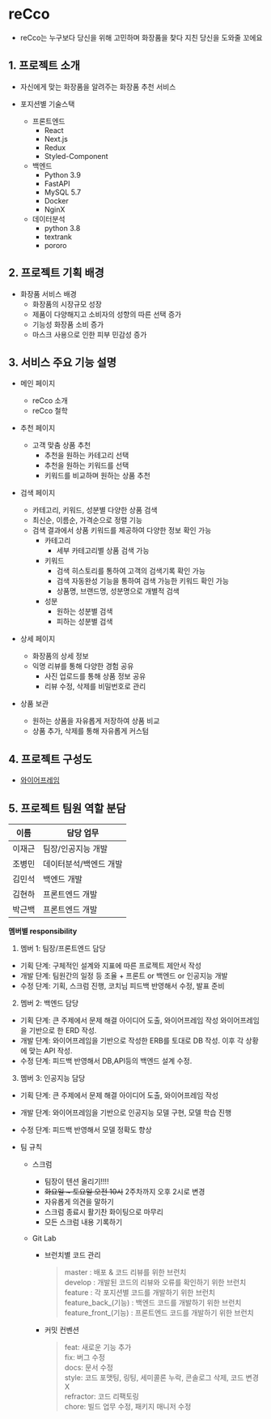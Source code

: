 # reCco

- reCco는 누구보다 당신을 위해 고민하며 화장품을 찾다 지친 당신을 도와줄 꼬에요

## 1. 프로젝트 소개

  - 자신에게 맞는 화장품을 알려주는 화장품 추천 서비스

  - 포지션별 기술스택
    - 프론트엔드
      - React
      - Next.js
      - Redux
      - Styled-Component
    - 백엔드
      - Python 3.9
      - FastAPI
      - MySQL 5.7
      - Docker
      - NginX
    - 데이터분석
      - python 3.8
      - textrank
      - pororo

## 2. 프로젝트 기획 배경

  - 화장품 서비스 배경
    - 화장품의 시장규모 성장
    - 제품이 다양해지고 소비자의 성향의 따른 선택 증가
    - 기능성 화장품 소비 증가
    - 마스크 사용으로 인한 피부 민감성 증가

## 3. 서비스 주요 기능 설명

- 메인 페이지
  - reCco 소개
  - reCco 철학

- 추천 페이지
  - 고객 맞춤 상품 추천
    - 추천을 원하는 카테고리 선택
    - 추천을 원하는 키워드를 선택
    - 키워드를 비교하며 원하는 상품 추천

- 검색 페이지
  - 카테고리, 키워드, 성분별 다양한 상품 검색
  - 최신순, 이름순, 가격순으로 정렬 기능
  - 검색 결과에서 상품 키워드를 제공하여 다양한 정보 확인 가능
    - 카테고리
      - 세부 카테고리별 상품 검색 가능
    - 키워드
      - 검색 히스토리를 통하여 고객의 검색기록 확인 가능
      - 검색 자동완성 기능을 통하여 검색 가능한 키워드 확인 가능
      - 상품명, 브랜드명, 성분명으로 개별적 검색
    - 성분
      - 원하는 성분별 검색
      - 피하는 성분별 검색

- 상세 페이지
  - 화장품의 상세 정보
  - 익명 리뷰를 통해 다양한 경험 공유
    - 사진 업로드를 통해 상품 정보 공유
    - 리뷰 수정, 삭제를 비밀번호로 관리

- 상품 보관
  - 원하는 상품을 자유롭게 저장하여 상품 비교
  - 상품 추가, 삭제를 통해 자유롭게 커스텀

## 4. 프로젝트 구성도

  - [와이어프레임](https://whimsical.com/onetop-KvEYZNLaXBoVpCeUHzFJR4)

## 5. 프로젝트 팀원 역할 분담

| 이름 | 담당 업무 |
| ------ | ------ |
| 이재근 | 팀장/인공지능 개발     |
| 조병민 | 데이터분석/백엔드 개발 |
| 김민석 | 백엔드 개발           |
| 김현하 | 프론트엔드 개발       |
| 박근백 | 프론트엔드 개발       |

**멤버별 responsibility**

1. 멤버 1: 팀장/프론트엔드 담당

- 기획 단계: 구체적인 설계와 지표에 따른 프로젝트 제안서 작성
- 개발 단계: 팀원간의 일정 등 조율 + 프론트 or 백엔드 or 인공지능 개발
- 수정 단계: 기획, 스크럼 진행, 코치님 피드백 반영해서 수정, 발표 준비

2. 멤버 2: 백엔드 담당

- 기획 단계: 큰 주제에서 문제 해결 아이디어 도출, 와이어프레임 작성
            와이어프레임을 기반으로 한 ERD 작성.
- 개발 단계: 와이어프레임을 기반으로 작성한 ERB를 토대로 DB 작성.
            이후 각 상황에 맞는 API 작성.
- 수정 단계: 피드백 반영해서 DB,API등의 백엔드 설계 수정.

3. 멤버 3: 인공지능 담당

- 기획 단계: 큰 주제에서 문제 해결 아이디어 도출, 와이어프레임 작성
- 개발 단계: 와이어프레임을 기반으로 인공지능 모델 구현, 모델 학습 진행
- 수정 단계: 피드백 반영해서 모델 정확도 향상 

- 팀 규칙
  - 스크럼
    - 팀장이 텐션 올리기!!!!
    - ~~화요일 ~ 토요일 오전 10시~~ 2주차까지 오후 2시로 변경
    - 자유롭게 의견을 말하기
    - 스크럼 종료시 활기찬 화이팅으로 마무리
    - 모든 스크럼 내용 기록하기

  - Git Lab
    - 브런치별 코드 관리
      > master : 배포 & 코드 리뷰를 위한 브런치\
      > develop : 개발된 코드의 리뷰와 오류를 확인하기 위한 브런치\
      > feature : 각 포지션별 코드를 개발하기 위한 브런치\
      > feature_back_(기능) : 백엔드 코드를 개발하기 위한 브런치\
      > feature_front_(기능) : 프론트엔드 코드를 개발하기 위한 브런치

    - 커밋 컨벤션
      > feat: 새로운 기능 추가\
      > fix: 버그 수정\
      > docs: 문서 수정\
      > style: 코드 포맷팅, 링팅, 세미콜론 누락, 콘솔로그 삭제, 코드 변경 X\
      > refractor: 코드 리팩토링\
      > chore: 빌드 업무 수정, 패키지 매니저 수정

